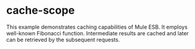 cache-scope
===========

This example demonstrates caching capabilities of Mule ESB. It employs well-known Fibonacci function. Intermediate results are cached and later can be retrieved by the subsequent requests.
